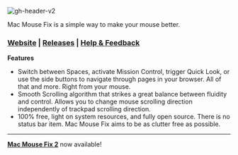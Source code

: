 ![gh-header-v2](https://user-images.githubusercontent.com/40808343/112161606-9814af80-8beb-11eb-9d2e-3105b4486bab.png)

<!-- # Mac Mouse Fix -->

Mac Mouse Fix is a simple way to make your mouse better.

### [Website](https://noah-nuebling.github.io/mac-mouse-fix-website) | [Releases](https://github.com/noah-nuebling/mac-mouse-fix/releases) | [Help & Feedback](https://github.com/noah-nuebling/mac-mouse-fix/issues/new/choose)

__Features__
* Switch between Spaces, activate Mission Control, trigger Quick Look, or use the side buttons to navigate through pages in your browser. All of that and more. Right from your mouse.
* Smooth Scrolling algorithm that strikes a great balance between fluidity and control. Allows you to change mouse scrolling direction independently of trackpad scrolling direction.
* 100% free, light on system resources, and fully open source. There is no status bar item. Mac Mouse Fix aims to be as clutter free as possible.

---
[**Mac Mouse Fix 2**](https://github.com/noah-nuebling/mac-mouse-fix/releases/tag/2.0.0) now available!

